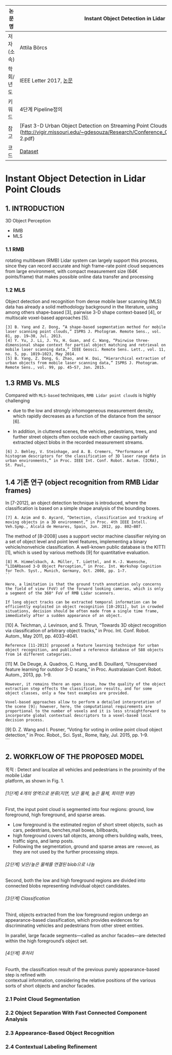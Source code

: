 | 논문명 | Instant Object Detection in Lidar Point Clouds |
| --- | --- |
| 저자\(소속\) | Attila Börcs |
| 학회/년도 | IEEE Letter 2017, [논문](http://ieeexplore.ieee.org/document/7927715/) |
| 키워드 | 4단계 Pipeline정의 |
| 참고 | [Fast 3-D Urban Object Detection on Streaming Point Clouds, 2014](http://vigir.missouri.edu/~gdesouza/Research/Conference_CDs/ECCV_2014/workshops/w15/Paper 2.pdf) |
| 코드 | [Dataset](http://web.eee.sztaki.hu/i4d/SZTAKI-Velo64Road-DB.html) |

# Instant Object Detection in Lidar Point Clouds

## 1. INTRODUCTION

3D Object Perception

* RMB  
* MLS

### 1.1 RMB

rotating multibeam \(RMB\) Lidar system can largely support this process, since they can record accurate and high frame-rate point cloud sequences from large environment, with compact measurement size \(64K points/frame\) that makes possible online data transfer and processing

### 1.2 MLS

Object detection and recognition from dense mobile laser scanning \(MLS\) data has already a solid methodology background in the literature, using among others shape-based \[3\], pairwise 3-D shape context-based \[4\], or multiscale voxel-based approaches \[5\].

```
[3] B. Yang and Z. Dong, “A shape-based segmentation method for mobile laser scanning point clouds,” ISPRS J. Photogram. Remote Sens., vol. 81, pp. 19–30, Jul. 2013.
[4] Y. Yu, J. Li, J. Yu, H. Guan, and C. Wang, “Pairwise three-dimensional shape context for partial object matching and retrieval on mobile laser scanning data,” IEEE Geosci. Remote Sens. Lett., vol. 11, no. 5, pp. 1019–1023, May 2014.
[5] B. Yang, Z. Dong, G. Zhao, and W. Dai, “Hierarchical extraction of urban objects from mobile laser scanning data,” ISPRS J. Photogram. Remote Sens., vol. 99, pp. 45–57, Jan. 2015.
```

## 1.3 RMB Vs. MLS

Compared with `MLS-based` techniques, `RMB Lidar point cloud`s is highly challenging

* due to the low and strongly inhomogeneous measurement density, which rapidly decreases as a function of the distance from the sensor \[6\].

* In addition, in cluttered scenes, the vehicles, pedestrians, trees, and further street objects often occlude each other causing partially extracted object blobs in the recorded measurement streams.

```
[6] J. Behley, V. Steinhage, and A. B. Cremers, “Performance of histogram descriptors for the classification of 3D laser range data in urban environments,” in Proc. IEEE Int. Conf. Robot. Autom. (ICRA), St. Paul,
```

## 1.4 기존 연구 \(object recognition from RMB Lidar frames\)

In \[7-2012\], an object detection technique is introduced, where the classification is based on a simple shape analysis of the bounding boxes.

```
[7] A. Azim and O. Aycard, “Detection, classification and tracking of moving objects in a 3D environment,” in Proc. 4th IEEE Intell. Veh.Symp., Alcalá de Henares, Spain, Jun. 2012, pp. 802–807.
```

The method of \[8-2008\] uses a support vector machine classifier relying on a set of object level and point level features, implementing a binary vehicle/nonvehicle classification. A well-known public database is the KITTI \[1\], which is used by various methods \[9\] for quantitative evaluation.

    [8] M. Himmelsbach, A. Müller, T. Lüettel, and H.-J. Wuensche, “LIDARbased 3-D Object Perception,” in Proc. Int. Workshop Cognition for Tech. Syst., Munich, Germany, Oct. 2008, pp. 1–7.
    ``

    Here, a limitation is that the ground truth annotation only concerns the field of view (FoV) of the forward looking cameras, which is only a segment of the 360° FoV of RMB Lidar scanners. 

    If long object tracks can be extracted temporal information can be efficiently exploited in object recognition [10-2011], but in crowded situations, decision should be often made from a single time frame, immediately after a sudden appearance of an object.

\[10\] A. Teichman, J. Levinson, and S. Thrun, “Towards 3D object recognition via classification of arbitrary object tracks,” in Proc. Int. Conf. Robot. Autom., May 2011, pp. 4033–4041.

```
Reference [11-2013] proposed a feature learning technique for urban object recognition, and published a reference database of 588 objects from 14 different categories.
```

\[11\] M. De Deuge, A. Quadros, C. Hung, and B. Douillard, “Unsupervised feature learning for outdoor 3-D scans,” in Proc. Australasian Conf. Robot. Autom., 2013, pp. 1–9.

```
However, it remains there an open issue, how the quality of the object extraction step effects the classification results, and for some object classes, only a few test examples are provided. 

Voxel-based approaches allow to perform a detailed interpretation of the scene [9]; however, here, the computational requirements are proportional to the number of voxels and it is less straightforward to incorporate global contextual descriptors to a voxel-based local decision process.
```

\[9\] D. Z. Wang and I. Posner, “Voting for voting in online point cloud object detection,” in Proc. Robot., Sci. Syst., Rome, Italy, Jul. 2015, pp. 1–9.  
\`\`\`

## 2. WORKFLOW OF THE PROPOSED MODEL

목적 : Detect and localize all vehicles and pedestrians in the proximity of the mobile Lidar  
platform, as shown in Fig. 1.

###### \[1단계\] 4개의 영역으로 분류\(지면, 낮은 물체, 높은 물체, 희미한 부분\)

First, the input point cloud is segmented into four regions: ground, low foreground, high foreground, and sparse areas.

* Low foreground is the estimated region of short street objects, such as cars, pedestrians, benches,mail boxes, billboards,
* high foreground covers tall objects, among others building walls, trees, traffic signs, and lamp posts. 
* Following the segmentation, ground and sparse areas are `removed`, as they are not used by the further processing steps. 

###### \[2단계\] 낮은/높은 물체를 연결된 blob으로 나눔

Second, both the low and high foreground regions are divided into connected blobs representing individual object candidates.

###### \[3단계\] Classification

Third, objects extracted from the low foreground region undergo an appearance-based classification, which provides evidences for discriminating vehicles and pedestrians from other street entities.

In parallel, large facade segments—called as anchor facades—are detected within the high foreground’s object set.

###### \[4단계\] 후처리

Fourth, the classification result of the previous purely appearance-based step is refined with  
contextual information, considering the relative positions of the various sorts of short objects and anchor facades.

### 2.1  Point Cloud Segmentation

### 2.2  Object Separation With Fast Connected Component Analysis

### 2.3 Appearance-Based Object Recognition

### 2.4 Contextual Labeling Refinement



